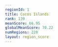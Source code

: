```yaml
---
regionId: 1
title: Cocos Islands
rank: 139
meanScore: 66.95
globalMeanScore: 70.22
numRegions: 220
layout: region_score
---
```

